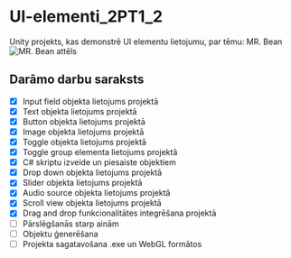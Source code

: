 # UI-elementi_2PT1_2
Unity projekts, kas demonstrē UI elementu lietojumu, par tēmu: MR. Bean
![MR. Bean attēls](https://www.pngarts.com/files/4/Mr.-Bean-PNG-Image-365x279.png)

## Darāmo darbu saraksts
- [x] Input field objekta lietojums projektā
- [x] Text objekta lietojums projektā
- [x] Button objekta lietojums projektā
- [x] Image objekta lietojums projektā
- [x] Toggle objekta lietojums projektā
- [x] Toggle group elementa lietojums projektā
- [x] C# skriptu izveide un piesaiste objektiem
- [x] Drop down objekta lietojums projektā
- [x] Slider objekta lietojums projektā
- [x] Audio source objekta lietojums projektā
- [x] Scroll view objekta lietojums projektā
- [x] Drag and drop funkcionalitātes integrēšana projektā
- [ ] Pārslēgšanās starp ainām
- [ ] Objektu ģenerēšana
- [ ] Projekta sagatavošana .exe un WebGL formātos
